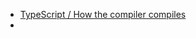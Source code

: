 - [TypeScript / How the compiler compiles](https://www.huy.rocks/everyday/04-01-2022-typescript-how-the-compiler-compiles)
-